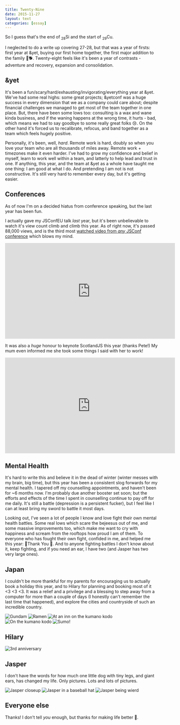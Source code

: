 ```yaml
---
title: Twenty-Nine
date: 2015-11-27
layout: text
categories: [essay]
---
```


So I guess that's the end of <sub>28</sub>Si and the start of <sub>29</sub>Cu.

I neglected to do a write up covering 27-28, but that was a year of firsts: first year at &yet, buying our first home together, the first major addition to the family 👋🐕. Twenty-eight feels like it's been a year of contrasts - adventure and recovery, expansion and consolidation. 


## &yet

It's been a fun/scary/hard/exhausting/invigorating/everything year at &yet. We've had some real highs: some great projects; &yetconf was a huge success in every dimension that we as a company could care about; despite financial challenges we managed to get most of the team together in one place. But, there have been some lows too: consulting is a wax and wane kinda business, and if the waning happens at the wrong time, it hurts - bad, which means we had to say goodbye to some really great folks 😢. On the other hand it's forced us to recalibrate, refocus, and band together as a team which feels hugely positive.

Personally, it's been, well, _hard_. Remote work is hard, doubly so when you love your team who are all thousands of miles away. Remote work + timezones make it even harder. I've had to grow my confidence and belief in myself, learn to work well within a team, and latterly to help lead and trust in one. If anything, this year, and the team at &yet as a whole have taught me one thing: I am good at what I do. And pretending I am not is not constructive. It's still very hard to remember every day, but it's getting easier.


## Conferences

As of now I'm on a decided hiatus from conference speaking, but the last year has been fun.

I actually gave my JSConfEU talk _last_ year, but it's been unbelievable to watch it's view count climb and climb this year. As of right now, it's passed 88,000 views, and is the third most [watched video from _any_ JSConf conference](https://www.youtube.com/user/jsconfeu/videos?flow=grid&view=0&sort=p) which blows my mind.

<iframe width="560" height="315" src="https://www.youtube.com/embed/8aGhZQkoFbQ" frameborder="0" allowfullscreen></iframe>

It was also a _huge_ honour to keynote ScotlandJS this year (thanks Pete!) My mum even informed me she took some things I said with her to work!

<iframe width="560" height="315" src="https://www.youtube.com/embed/43BdvIDdZA4" frameborder="0" allowfullscreen></iframe>


## Mental Health

It's hard to write this and believe it in the dead of winter (winter messes with my brain, big time), but this year has been a consistent slog forwards for my mental health. I tapered off my counselling appointments, and haven't been for ~6 months now. I'm probably due another booster set soon; but the efforts and effects of the time I spent in counselling continue to pay off for me daily. It's still a battle (depression is a persistent fucker), but I feel like I can at least bring my sword to battle it most days.

Looking out, I've seen a lot of people I know and love fight their own mental health battles. Some real lows which scare the bejeesus out of me, and some massive improvements too, which make me want to cry with happiness and scream from the rooftops how proud I am of them. To everyone who has fought their own fight, confided in me, and helped me this year: 💛Thank You 💜. And to anyone fighting battles I don't know about it, keep fighting, and if you need an ear, I have two (and Jasper has two very large ones).


## Japan

I couldn't be more thankful for my parents for encouraging us to actually book a holiday this year, and to Hilary for planning and booking most of it <3 <3 <3. It was a relief and a privilege and a blessing to step away from a computer for more than a couple of days (I honestly can't remember the last time that happened), and explore the cities and countryside of such an incredible country.

![Gundam](/assets/photos/instagram/2015-09-12_1442099976.jpg)
![Ramen](/assets/photos/instagram/2015-09-15_1442297154.jpg)
![At an inn on the kumano kodo](/assets/photos/instagram/2015-09-19_1442704086.jpg)
![On the kumano kodo](/assets/photos/instagram/2015-09-22_1442923625.jpg)
![Sumo!](/assets/photos/instagram/2015-09-25_1443178196.jpg)


## Hilary

![3rd anniversary](/assets/photos/instagram/2015-05-26_1432634363.jpg)



## Jasper

I don't have the words for how much one little dog with tiny legs, and giant ears, has changed my life. Only pictures. Lots and lots of pictures.

![Jasper closeup](/assets/photos/instagram/2014-10-15_1413359060.jpg)
![Jasper in a baseball hat](/assets/photos/instagram/2015-06-25_1435260113.jpg)
![Jasper being wierd ](/assets/photos/instagram/2015-08-29_1440846223.jpg)

## Everyone else

Thanks! I don't tell _you_ enough, but thanks for making life better 🎉.
